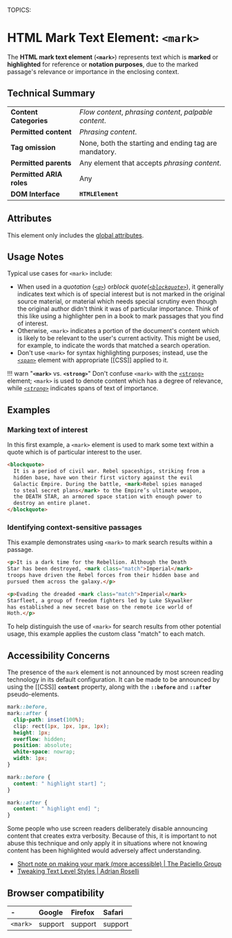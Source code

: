 TOPICS: <mark>

# HTML Mark Text Element: `<mark>`

The **HTML mark text element** (**`<mark>`**) represents text which is **marked** or **highlighted**
for reference or **notation purposes**, due to the marked passage's relevance or
importance in the enclosing context.

## Technical Summary

|  |  |
| :-- | :-- |
| **Content Categories** | *Flow content*, *phrasing content*, *palpable content*.|
| **Permitted content** | *Phrasing content*.|
| **Tag omission** | None, both the starting and ending tag are mandatory.|
| **Permitted parents** | Any element that accepts *phrasing content*.|
| **Permitted ARIA roles** | Any |
| **DOM Interface** | **`HTMLElement`** |

## Attributes

This element only includes the [global attributes](/en/webfrontend/HTML_Global_Attributes).

## Usage Notes

Typical use cases for `<mark>` include:

- When used in a *quotation* (*[`<q>`](/en/webfrontend/<q>)*) or*block quote*(*[`<blockquote>`](/en/webfrontend/<blockquote>)*),
it generally indicates text which is of special interest but is not marked in the original source material,
or material which needs special scrutiny even though the original author didn't think it was of
particular importance. Think of this like using a highlighter pen in a book to
mark passages that you find of interest.
- Otherwise, `<mark>` indicates a portion of the document's content which is likely to be relevant
to the user's current activity. This might be used, for example, to indicate the
words that matched a search operation.
- Don't use `<mark>` for syntax highlighting purposes; instead, use the
*[`<span>`](/en/webfrontend/<span>)* element with appropriate [[CSS]] applied to it.

!!! warn "**`<mark>`** vs. **`<strong>`**"
    Don't confuse `<mark>` with the [`<strong>`](/en/webfrontend/<strong>) element; `<mark>` is used
    to denote content which has a degree of relevance, while *[`<strong>`](/en/webfrontend/<strong>)*
    indicates spans of text of importance.

## Examples

### Marking text of interest

In this first example, a `<mark>` element is used to mark some text within a quote
which is of particular interest to the user.

```html
<blockquote>
  It is a period of civil war. Rebel spaceships, striking from a
  hidden base, have won their first victory against the evil
  Galactic Empire. During the battle, <mark>Rebel spies managed
  to steal secret plans</mark> to the Empire’s ultimate weapon,
  the DEATH STAR, an armored space station with enough power to
  destroy an entire planet.
</blockquote>
```

### Identifying context-sensitive passages

This example demonstrates using `<mark>` to mark search results within a passage.

```html
<p>It is a dark time for the Rebellion. Although the Death
Star has been destroyed, <mark class="match">Imperial</mark>
troops have driven the Rebel forces from their hidden base and
pursued them across the galaxy.</p>

<p>Evading the dreaded <mark class="match">Imperial</mark>
Starfleet, a group of freedom fighters led by Luke Skywalker
has established a new secret base on the remote ice world of
Hoth.</p>
```

To help distinguish the use of `<mark>` for search results from other potential usage, this example
applies the custom class "match" to each match.

## Accessibility Concerns

The presence of the `mark` element is not announced by most screen reading technology in its default
configuration. It can be made to be announced by using the [[CSS]] **`content`** property, along with
the **`::before`** and **`::after`** pseudo-elements.

```css
mark::before,
mark::after {
  clip-path: inset(100%);
  clip: rect(1px, 1px, 1px, 1px);
  height: 1px;
  overflow: hidden;
  position: absolute;
  white-space: nowrap;
  width: 1px;
}

mark::before {
  content: " highlight start] ";
}

mark::after {
  content: " highlight end] ";
}
```

Some people who use screen readers deliberately disable announcing content that creates extra
verbosity. Because of this, it is important to not abuse this technique and only apply it in
situations where not knowing content has been highlighted would adversely affect understanding.

- [Short note on making your mark (more accessible) | The Paciello Group](https://developer.paciellogroup.com/blog/2017/12/short-note-on-making-your-mark-more-accessible/)
- [Tweaking Text Level Styles | Adrian Roselli](http://adrianroselli.com/2017/12/tweaking-text-level-styles.html)

## Browser compatibility

| - | Google | Firefox | Safari |
| :--- | :--- | :--- | :--- |
| `<mark>` | support | support | support |
